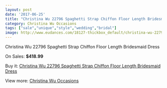 ```yaml
---
layout: post
date: '2017-06-25'
title: "Christina Wu 22796 Spaghetti Strap Chiffon Floor Length Bridesmaid Dress"
category: Christina Wu Occasions
tags: ["sale","unique","style","wedding","bridal"]
image: http://www.eudances.com/18127-thickbox_default/christina-wu-22796-spaghetti-strap-chiffon-floor-length-bridesmaid-dress.jpg
---
```

Christina Wu 22796 Spaghetti Strap Chiffon Floor Length Bridesmaid Dress

On Sales: **$418.99**
<a href="https://www.eudances.com/en/christina-wu-occasions/5280-christina-wu-22796-spaghetti-strap-chiffon-floor-length-bridesmaid-dress.html"><amp-img layout="responsive" width="600" height="600" src="//www.eudances.com/18127-thickbox_default/christina-wu-22796-spaghetti-strap-chiffon-floor-length-bridesmaid-dress.jpg" alt="Christina Wu 22796 Spaghetti Strap Chiffon Floor Length Bridesmaid Dress 0" /></a>
<a href="https://www.eudances.com/en/christina-wu-occasions/5280-christina-wu-22796-spaghetti-strap-chiffon-floor-length-bridesmaid-dress.html"><amp-img layout="responsive" width="600" height="600" src="//www.eudances.com/18128-thickbox_default/christina-wu-22796-spaghetti-strap-chiffon-floor-length-bridesmaid-dress.jpg" alt="Christina Wu 22796 Spaghetti Strap Chiffon Floor Length Bridesmaid Dress 1" /></a>

Buy it: [Christina Wu 22796 Spaghetti Strap Chiffon Floor Length Bridesmaid Dress](https://www.eudances.com/en/christina-wu-occasions/5280-christina-wu-22796-spaghetti-strap-chiffon-floor-length-bridesmaid-dress.html "Christina Wu 22796 Spaghetti Strap Chiffon Floor Length Bridesmaid Dress")

View more: [Christina Wu Occasions](https://www.eudances.com/en/59-christina-wu-occasions "Christina Wu Occasions")
